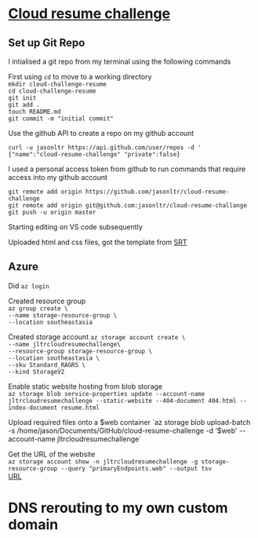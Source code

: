 # [Cloud resume challenge](https://cloudresumechallenge.dev/docs/the-challenge/azure/) #

## Set up Git Repo ##
I intialised a git repo from my terminal using the following commands  
  
First using `cd` to move to a working directory  
`mkdir cloud-challenge-resume`  
`cd cloud-challenge-resume`  
`git init`  
`git add .`  
`touch README.md`  
`git commit -m "initial commit"`  
  
Use the github API to create a repo on my github account  
  
`curl -u jasonltr https://api.github.com/user/repos -d '   {"name":"cloud-resume-challenge" "private":false}`  
  
I used a personal access token from github to run commands that require access into my github account  
  
`git remote add origin https://github.com/jasonltr/cloud-resume-challenge`  
`git remote add origin git@github.com:jasonltr/cloud-resume-challange`  
`git push -u origin master`  
  
Starting editing on VS code subsequently  
  
Uploaded html and css files, got the template from [SRT](https://sampleresumetemplate.net/)  
  
## Azure ##  
  
Did `az login`
  
Created resource group  
`az group create \`  
  `--name storage-resource-group \`  
  `--location southeastasia`  
  
Created storage account
`az storage account create \`  
  `--name jltrcloudresumechallenge\`  
  `--resource-group storage-resource-group \`  
  `--location southeastasia \`  
  `--sku Standard_RAGRS \`  
  `--kind StorageV2`  

Enable static website hosting from blob storage  
`az storage blob service-properties update --account-name jltrcloudresumechallenge --static-website --404-document 404.html --index-document resume.html`  

Upload required files onto a $web container  
`az storage blob upload-batch -s /home/jason/Documents/GitHub/cloud-resume-challenge -d '$web' --account-name jltrcloudresumechallenge`  

Get the URL of the website  
`az storage account show -n jltrcloudresumechallenge -g storage-resource-group --query "primaryEndpoints.web" --output tsv`  
[URL](https://jltrcloudresumechallenge.z23.web.core.windows.net/)  
  
# DNS rerouting to my own custom domain #  
  


